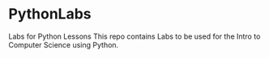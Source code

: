 # PythonLabs
Labs for Python Lessons
This repo contains Labs to be used for the Intro to Computer Science using Python.
